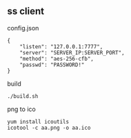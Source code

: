 ## ss client

config.json
```
{
    "listen": "127.0.0.1:7777",
    "server": "SERVER_IP:SERVER_PORT",
    "method": "aes-256-cfb",
    "passwd": "PASSWORD!"
}
```

build
```
./build.sh
```

png to ico
```
yum install icoutils
icotool -c aa.png -o aa.ico
```